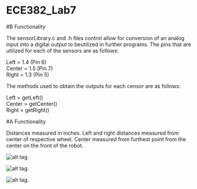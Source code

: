 ECE382_Lab7
===========

#B Functionality

The sensorLibrary.c and .h files control allow for conversion of an analog input into a digital output
to beutilized in further programs.  The pins that are utilized for each of the sensors are as follows:

Left = 1.4 (Pin 6)  
Center = 1.5 (Pin 7)  
Right =  1.3 (Pin 5)  

The methods used to obtain the outputs for each censor are as follows:

Left = getLeft()  
Center = getCenter()  
Right =  getRight() 

#A Functionality

Distances measured in inches.  Left and right distances measured from center of respective wheel.  Center measured from furthest point from the center on the front of the robot.

![alt tag](http://i47.photobucket.com/albums/f189/erik_thompson2/Left_Sensor_zpsd5bbf637.png
 "TO-220 Config").
  
 ![alt tag](http://i47.photobucket.com/albums/f189/erik_thompson2/Center_Sensor_zps186c6b77.png
 "TO-220 Config").
  
 ![alt tag](http://i47.photobucket.com/albums/f189/erik_thompson2/Right_Sensor_zpsf349f54c.png
 "TO-220 Config").
